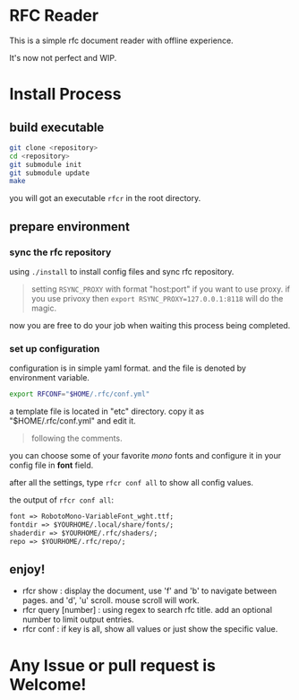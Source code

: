 # RFC Reader

This is a simple rfc document reader with offline experience.

It's now not perfect and WIP.

# Install Process

## build executable
``` bash
git clone <repository>
cd <repository>
git submodule init
git submodule update
make
```

you will got an executable `rfcr` in the root directory.

## prepare environment

### sync the rfc repository

using `./install` to install config files and sync rfc repository.

> setting `RSYNC_PROXY` with format "host:port" if you want to use
> proxy. if you use privoxy then `export RSYNC_PROXY=127.0.0.1:8118`
> will do the magic.

now you are free to do your job when waiting this process being completed.

### set up configuration

configuration is in simple yaml format. and the file is denoted by environment variable.

``` bash
export RFCONF="$HOME/.rfc/conf.yml"
```

a template file is located in "etc" directory. copy it as "$HOME/.rfc/conf.yml" and edit it.

> following the comments.

you can choose some of your favorite *mono* fonts and configure it in your config file in **font** field.

after all the settings, type `rfcr conf all` to show all config values.

the output of `rfcr conf all`:
```txt
font => RobotoMono-VariableFont_wght.ttf;
fontdir => $YOURHOME/.local/share/fonts/;
shaderdir => $YOURHOME/.rfc/shaders/;
repo => $YOURHOME/.rfc/repo/;
```

## enjoy!

- rfcr show <number> : display the document, use 'f' and 'b' to navigate between pages. and 'd', 'u' scroll. mouse scroll will work.
- rfcr query <regex> [number] : using regex to search rfc title. add an optional number to limit output entries.
- rfcr conf <key> : if key is all, show all values or just show the specific value.

# Any Issue or pull request is Welcome!
